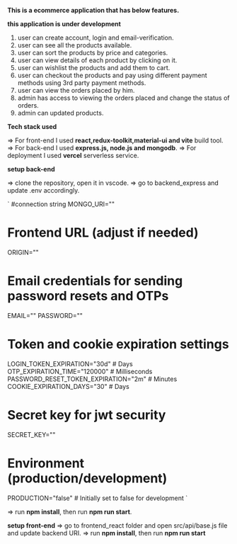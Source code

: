 
**This is a ecommerce application that has below features.**

__this application is under development__

1. user can create account, login and email-verification.
2. user can see all the products available.
3. user can sort the products by price and categories.
4. user can view details of each product by clicking on it.
5. user can wishlist the products and add them to cart.
6. user can checkout the products and pay using different payment methods using 3rd party payment methods.
7. user can view the orders placed by him.
8. admin has access to viewing the orders placed and change the status of orders.
9. admin can updated products.


**Tech stack used**

=> For front-end I used **react,redux-toolkit,material-ui and vite** build tool.
=> For back-end I used **express.js, node.js and mongodb**.
=> For deployment I used **vercel** serverless service.

**setup back-end**

=> clone the repository, open it in vscode.
=> go to backend_express and update .env accordingly.

`
#connection string
MONGO_URI=""


# Frontend URL (adjust if needed)
ORIGIN=""

# Email credentials for sending password resets and OTPs
EMAIL=""
PASSWORD=""

# Token and cookie expiration settings
LOGIN_TOKEN_EXPIRATION="30d"  # Days
OTP_EXPIRATION_TIME="120000"  # Milliseconds
PASSWORD_RESET_TOKEN_EXPIRATION="2m"  # Minutes
COOKIE_EXPIRATION_DAYS="30"    # Days

# Secret key for jwt security
SECRET_KEY=""

# Environment (production/development)
PRODUCTION="false" # Initially set to false for development
`

=> run **npm install**, then run **npm run start**.


**setup front-end**
=> go to frontend_react folder and open src/api/base.js file and update backend URI.
=> run **npm install**, then run **npm run start**

